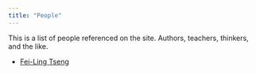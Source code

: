 ```yaml
---
title: "People"
---
```


This is a list of people referenced on the site. Authors, teachers, thinkers, and the like.

- [Fei-Ling Tseng](people/Fei-Ling%20Tseng.md)